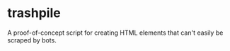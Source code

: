 # trashpile
A proof-of-concept script for creating HTML elements that can't easily be scraped by bots.
